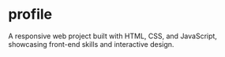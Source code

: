 # profile
A responsive web project built with HTML, CSS, and JavaScript, showcasing front-end skills and interactive design.
